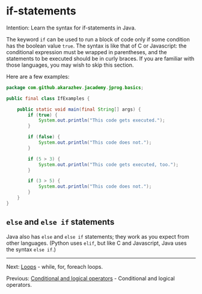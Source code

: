 # if-statements

Intention: Learn the syntax for if-statements in Java.

The keyword `if` can be used to run a block of code only if some condition has the boolean value `true`. 
The syntax is like that of C or Javascript: the conditional expression must be wrapped in parentheses, 
and the statements to be executed should be in curly braces. If you are familiar with those languages, 
you may wish to skip this section.

Here are a few examples:

```java
package com.github.akarazhev.jacademy.jprog.basics;

public final class IfExamples {

    public static void main(final String[] args) {
        if (true) {
            System.out.println("This code gets executed.");
        }

        if (false) {
            System.out.println("This code does not.");
        }

        if (5 > 3) {
            System.out.println("This code gets executed, too.");
        }

        if (3 > 5) {
            System.out.println("This code does not.");
        }
    }
}
```

## `else` and `else if` statements

Java also has `else` and `else if` statements; they work as you expect from other languages. 
(Python uses `elif`, but like C and Javascript, Java uses the syntax `else if`.)

<hr>

Next: [Loops](loops.md "Loops") - while, for, foreach loops.

Previous: [Conditional and logical operators](cond-log-op.md "Conditional and logical operators") -
Conditional and logical operators.